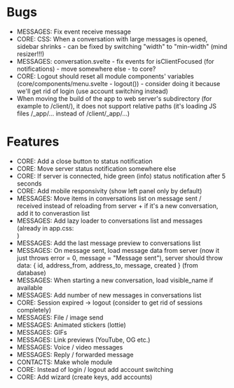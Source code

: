 # Bugs

- MESSAGES: Fix event receive message
- CORE: CSS: When a conversation with large messages is opened, sidebar shrinks - can be fixed by switching "width" to "min-width" (mind resizer!!!)
- MESSAGES: conversation.svelte - fix events for isClientFocused (for notifications) - move somewhere else - to core?
- CORE: Logout should reset all module components' variables (core/components/menu.svelte - logout()) - consider doing it because we'll get rid of login (use account switching instead)
- When moving the build of the app to web server's subdirectory (for example to /client/), it does not support relative paths (it's loading JS files /_app/... instead of /client/_app/...)

# Features

- CORE: Add a close button to status notification
- CORE: Move server status notification somewhere else
- CORE: If server is connected, hide green (info) status notification after 5 seconds
- CORE: Add mobile responsivity (show left panel only by default)
- MESSAGES: Move items in conversations list on message sent / received instead of reloading from server + if it's a new conversation, add it to converastion list
- MESSAGES: Add lazy loader to conversations list and messages (already in app.css: <div class="loader"></div>)
- MESSAGES: Add the last message preview to conversations list
- MESSAGES: On message sent, load message data from server (now it just throws error = 0, message = "Message sent"), server should throw data: { id, address_from, address_to, message, created } (from database)
- MESSAGES: When starting a new conversation, load visible_name if available
- MESSAGES: Add number of new messages in conversations list
- CORE: Session expired -> logout (consider to get rid of sessions completely)
- MESSAGES: File / image send
- MESSAGES: Animated stickers (lottie)
- MESSAGES: GIFs
- MESSAGES: Link previews (YouTube, OG etc.)
- MESSAGES: Voice / video messages
- MESSAGES: Reply / forwarded message
- CONTACTS: Make whole module
- CORE: Instead of login / logout add account switching
- CORE: Add wizard (create keys, add accounts)
